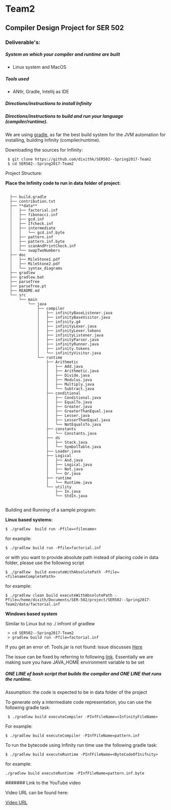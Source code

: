 # Team2

## Compiler Design Project for SER 502


### Deliverable's:

##### System on which your compiler and runtime are built
- Linux system and MacOS
 
##### Tools used

- ANtlr, Gradle, Intellij as IDE


##### Directions/instructions to install Infinity
##### Directions/instructions to build and run your language (compiler/runtime).

We are using [gradle](https://gradle.org/), as far the best build system for the JVM automation  for 
installing, building  Infinity (compiler/runtime).

Downloading the sources for Infinity:

```
 $ git clone https://github.com/dixithk/SER502--Spring2017-Team2
 $ cd SER502--Spring2017-Team2
```

Project Structure:

**Place the Infinity code to run in **data** folder of project:**
```

  ├── build.gradle
  ├── contribution.txt
  ├── **data**
  │   ├── factorial.inf
  │   ├── fibonacci.inf
  │   ├── gcd.inf
  │   ├── Ifcheck.inf
  │   ├── intermediate
  │   │   └── gcd.inf.byte
  │   ├── pattern.inf
  │   ├── pattern.inf.byte
  │   ├── scanAndPrintCheck.inf
  │   └── swapTwoNumbers
  ├── doc
  │   ├── MileStone1.pdf
  │   ├── MileStone2.pdf
  │   └── syntax_diagrams
  ├── gradlew
  ├── gradlew.bat
  ├── parseTree
  ├── parseTree.pt
  ├── README.md
  └── src
      └── main
          └── java
              ├── compiler
              │   ├── infinityBaseListener.java
              │   ├── infinityBaseVisitor.java
              │   ├── infinity.g4
              │   ├── infinityLexer.java
              │   ├── infinityLexer.tokens
              │   ├── infinityListener.java
              │   ├── infinityParser.java
              │   ├── infinityRunner.java
              │   ├── infinity.tokens
              │   └── infinityVisitor.java
              └── runtime
                  ├── Arithmetic
                  │   ├── Add.java
                  │   ├── Arithmetic.java
                  │   ├── Divide.java
                  │   ├── Modulus.java
                  │   ├── Multiply.java
                  │   └── Subtract.java
                  ├── conditional
                  │   ├── Conditional.java
                  │   ├── EqualTo.java
                  │   ├── Greater.java
                  │   ├── GreaterThanEqual.java
                  │   ├── Lesser.java
                  │   ├── LesserThanEqual.java
                  │   └── NotEqualsTo.java
                  ├── constants
                  │   └── Constants.java
                  ├── ds
                  │   ├── Stack.java
                  │   └── SymbolTable.java
                  ├── Loader.java
                  ├── Logical
                  │   ├── And.java
                  │   ├── Logical.java
                  │   ├── Not.java
                  │   └── Or.java
                  ├── runtime
                  │   └── Runtime.java
                  └── utility
                      ├── In.java
                      └── StdIn.java
  

```


Building and Running of a sample program:

**Linux based systems:**

```
$ ./gradlew  build run -Pfile=<filename>
```

for example:
```
$ ./gradlew build run -Pfile=factorial.inf
```

or with you want to provide absolute path instead of placing code in data folder, please
use the following script

```
$ ./gradlew  build executeWithAbsolutePath -Pfile=<filenameCompletePath>
```

for example:
```
$ ./gradlew clean build executeWithAbsolutePath -Pfile=/home/dixith/Documents/SER-502/project/SER502--Spring2017-Team2/data/factorial.inf

```

**Windows based system**

Similar to Linux but no ./ infront of gradlew

```
 > cd SER502--Spring2017-Team2
 > gradlew build run -Pfile=factorial.inf

```

If you get an error of:
Tools.jar is not found:  issue discusses [Here](http://stackoverflow.com/questions/5730815/unable-to-locate-tools-jar)

The issue can be fixed by referring to following [link](https://www.mkyong.com/java/how-to-set-java_home-on-windows-10/). Essentially we are making sure you have JAVA_HOME environment variable to be set




##### ONE LINE of bash script that builds the compiler and ONE LINE that runs the runtime.

Assumption: the code is expected to be in data folder of the project

To generate only a intermediate code representation, you can use the following gradle task:
```
 $ ./gradlew build executeCompiler -PInfFileName=<InfinityFileName>
```

For example:

```
$ ./gradlew build executeCompiler -PInfFileName=pattern.inf

```

To run the bytecode using Infinity run time use the following gradle task:

```
$ ./gradlew build executeRuntime -PInfFileName=<ByteCodeOfInifnity>
```

for example:

```
./gradlew build executeRuntime -PInfFileName=pattern.inf.byte
```


####### Link to the YouTube video

Video URL can be found here:

[Video URL](https://youtu.be/PSVJt1Fidew)